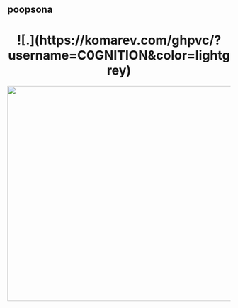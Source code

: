 ## poopsona

<h1 align="center">![.](https://komarev.com/ghpvc/?username=C0GNITION&color=lightgrey)</h1>
<p align="center">
  <img width="600" height="485" src="https://i.ibb.co/Qn47wcS/bruh.png">
</p>



